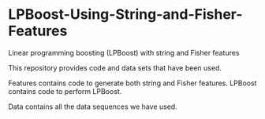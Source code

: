 # LPBoost-Using-String-and-Fisher-Features
Linear programming boosting (LPBoost) with string and Fisher features

This repository provides code and data sets that have been used.

Features contains code to generate both string and Fisher features. LPBoost contains code to perform LPBoost.

Data contains all the data sequences we have used.